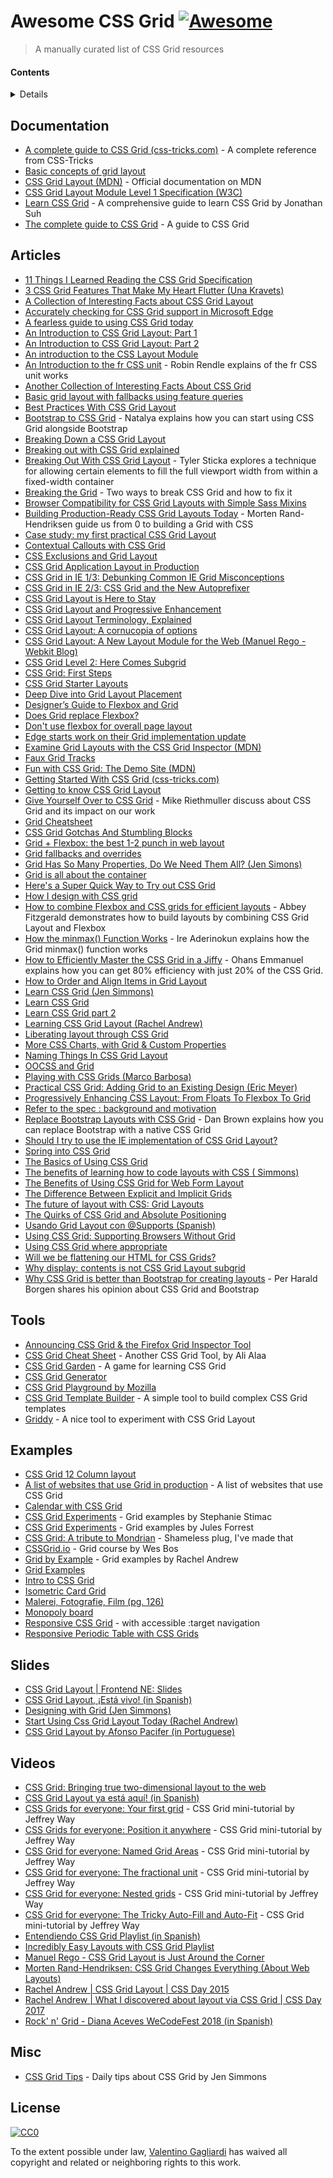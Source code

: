 # Awesome CSS Grid [![Awesome](https://cdn.rawgit.com/sindresorhus/awesome/d7305f38d29fed78fa85652e3a63e154dd8e8829/media/badge.svg)](https://github.com/sindresorhus/awesome)

> A manually curated list of CSS Grid resources

#### Contents

<details>

<!-- toc -->

- [Documentation](#documentation)
- [Articles](#articles)
- [Tools](#tools)
- [Examples](#examples)
- [Slides](#slides)

<!-- tocstop -->

</details>

## Documentation

* [A complete guide to CSS Grid (css-tricks.com)](https://css-tricks.com/snippets/css/complete-guide-grid/) - A complete reference from CSS-Tricks
* [Basic concepts of grid layout](https://developer.mozilla.org/en-US/docs/Web/CSS/CSS_Grid_Layout/Basic_Concepts_of_Grid_Layout)
* [CSS Grid Layout (MDN)](https://developer.mozilla.org/en-US/docs/Web/CSS/CSS_Grid_Layout) - Official documentation on MDN
* [CSS Grid Layout Module Level 1 Specification (W3C)](https://www.w3.org/TR/css-grid-1/)
* [Learn CSS Grid](http://learncssgrid.com/) - A comprehensive guide to learn CSS Grid by Jonathan Suh
* [The complete guide to CSS Grid](https://tympanus.net/codrops/css_reference/grid/) - A guide to CSS Grid

## Articles

* [11 Things I Learned Reading the CSS Grid Specification](https://medium.freecodecamp.org/11-things-i-learned-reading-the-css-grid-specification-fb3983aa5e0)
* [3 CSS Grid Features That Make My Heart Flutter (Una Kravets)](https://una.im/css-grid/)
* [A Collection of Interesting Facts about CSS Grid Layout](https://css-tricks.com/collection-interesting-facts-css-grid-layout/)
* [Accurately checking for CSS Grid support in Microsoft Edge](http://gwhitworth.com/blog/2017/05/accurately-checking-for-css-grid-support-in-microsoft-edge)
* [A fearless guide to using CSS Grid today](https://www.heartinternet.uk/blog/fearless-guide-using-css-grid-today/)
* [An Introduction to CSS Grid Layout: Part 1](https://hacks.mozilla.org/2017/10/an-introduction-to-css-grid-layout-part-1/)
* [An Introduction to CSS Grid Layout: Part 2](https://hacks.mozilla.org/2017/10/an-introduction-to-css-grid-layout-part-2/)
* [An introduction to the CSS Layout Module](https://www.sitepoint.com/introduction-css-grid-layout-module/)
* [An Introduction to the fr CSS unit](https://css-tricks.com/introduction-fr-css-unit/) - Robin Rendle explains of the fr CSS unit works
* [Another Collection of Interesting Facts About CSS Grid](https://css-tricks.com/another-collection-of-interesting-facts-about-css-grid/)
* [Basic grid layout with fallbacks using feature queries](https://www.chenhuijing.com/blog/basic-grid-with-fallbacks/#🏀)
* [Best Practices With CSS Grid Layout](https://www.smashingmagazine.com/2018/04/best-practices-grid-layout/)
* [Bootstrap to CSS Grid](https://medium.com/@tallys/bootstrap-to-css-grid-87b3f5f830e4) - Natalya explains how you can start using CSS Grid alongside Bootstrap
* [Breaking Down a CSS Grid Layout](http://csskarma.com/blog/css-grid-layout/)
* [Breaking out with CSS Grid explained](https://www.rachelandrew.co.uk/archives/2017/06/01/breaking-out-with-css-grid-explained/)
* [Breaking Out With CSS Grid Layout](https://cloudfour.com/thinks/breaking-out-with-css-grid-layout) - Tyler Sticka explores a technique for allowing certain elements to fill the full viewport width from within a fixed-width container
* [Breaking the Grid](http://daverupert.com/2017/09/breaking-the-grid/) - Two ways to break CSS Grid and how to fix it
* [Browser Compatibility for CSS Grid Layouts with Simple Sass Mixins](https://css-tricks.com/browser-compatibility-css-grid-layouts-simple-sass-mixins/)
* [Building Production-Ready CSS Grid Layouts Today](https://www.smashingmagazine.com/2017/06/building-production-ready-css-grid-layout/) - Morten Rand-Hendriksen guide us from 0 to building a Grid with CSS
* [Case study: my first practical CSS Grid Layout](https://cloudfour.com/thinks/first-css-grid-layout/)
* [Contextual Callouts with CSS Grid](https://jonathan-harrell.com/contextual-asides-with-css-grid)
* [CSS Exclusions and Grid Layout](https://rachelandrew.co.uk/archives/2016/03/16/css-exclusions-and-grid-layout/)
* [CSS Grid Application Layout in Production](https://techblog.commercetools.com/gss-grid-application-layout-in-production-f60c65a05cfa)
* [CSS Grid in IE 1/3: Debunking Common IE Grid Misconceptions](https://css-tricks.com/css-grid-in-ie-debunking-common-ie-grid-misconceptions/)
* [CSS Grid in IE 2/3: CSS Grid and the New Autoprefixer](https://css-tricks.com/css-grid-in-ie-css-grid-and-the-new-autoprefixer/)
* [CSS Grid Layout is Here to Stay](https://blogs.igalia.com/mrego/2017/03/16/css-grid-layout-is-here-to-stay/)
* [CSS Grid Layout and Progressive Enhancement](https://developer.mozilla.org/en-US/docs/Web/CSS/CSS_Grid_Layout/CSS_Grid_and_Progressive_Enhancement)
* [CSS Grid Layout Terminology, Explained](https://bitsofco.de/css-grid-terminology)
* [CSS Grid Layout: A cornucopia of options](https://medium.com/gymnasium/css-grid-layout-a-cornucopia-of-options-90a5ee10ad9f)
* [CSS Grid Layout: A New Layout Module for the Web (Manuel Rego - Webkit Blog)](https://webkit.org/blog/7434/css-grid-layout-a-new-layout-module-for-the-web/)
* [CSS Grid Level 2: Here Comes Subgrid](https://www.smashingmagazine.com/2018/07/css-grid-2/)
* [CSS Grid: First Steps](http://jeffbridgforth.com/css-grid-first-steps/)
* [CSS Grid Starter Layouts](https://css-tricks.com/snippets/css/css-grid-starter-layouts/)
* [Deep Dive into Grid Layout Placement](https://blogs.igalia.com/mrego/2016/02/01/deep-dive-into-grid-layout-placement/?utm_campaign=CSS%252BLayout%252BNews&utm_medium=email&utm_source=CSS_Layout_News_27)
* [Designer’s Guide to Flexbox and Grid](https://medium.com/@jonyablonski/designers-guide-to-flexbox-and-grid-cec6e7e45736)
* [Does Grid replace Flexbox?](https://css-tricks.com/css-grid-replace-flexbox/)
* [Don't use flexbox for overall page layout](https://jakearchibald.com/2014/dont-use-flexbox-for-page-layout/)
* [Edge starts work on their Grid implementation update](https://rachelandrew.co.uk/archives/2017/04/04/edge-starts-work-on-their-grid-implementation-update)
* [Examine Grid Layouts with the CSS Grid Inspector (MDN)](https://developer.mozilla.org/en-US/docs/Tools/Page_Inspector/How_to/Examine_grid_layouts)
* [Faux Grid Tracks](https://alistapart.com/article/faux-grid-tracks)
* [Fun with CSS Grid: The Demo Site (MDN)](https://www.mozilla.org/en-US/developer/css-grid)
* [Getting Started With CSS Grid (css-tricks.com)](https://css-tricks.com/getting-started-css-grid/)
* [Getting to know CSS Grid Layout](https://cm.engineering/getting-to-know-css-grid-layout-818e43ca71a5#.8ih4cvw8v)
* [Give Yourself Over to CSS Grid](https://www.webdirections.org/blog/give-css-grid-mike-riethmuller) - Mike Riethmuller discuss about CSS Grid and its impact on our work
* [Grid Cheatsheet](http://grid.malven.co/)
* [CSS Grid Gotchas And Stumbling Blocks](https://www.smashingmagazine.com/2017/09/css-grid-gotchas-stumbling-blocks/)
* [Grid + Flexbox: the best 1-2 punch in web layout](https://www.chenhuijing.com/blog/css-grid-flexbox-combo/)
* [Grid fallbacks and overrides](https://rachelandrew.co.uk/css/cheatsheets/grid-fallbacks)
* [Grid Has So Many Properties, Do We Need Them All? (Jen Simons)](http://jensimmons.com/post/mar-1-2017/wow-grid-has-so-many-properties-do-we-need-them-all)
* [Grid is all about the container](https://rachelandrew.co.uk/archives/2017/03/31/grid-is-all-about-the-container/)
* [Here's a Super Quick Way to Try out CSS Grid](http://jensimmons.com/post/aug-15-2017/heres-super-quick-way-try-out-css-grid?utm_campaign=Knowledge%20Sharing&utm_content=59835174&utm_medium=social&utm_source=twitter)
* [How I design with CSS grid](https://www.chenhuijing.com/blog/how-i-design-with-css-grid/#%F0%9F%8F%80)
* [How to combine Flexbox and CSS grids for efficient layouts](https://getflywheel.com/layout/combine-flexbox-and-css-grids-for-layouts-how-to) - Abbey Fitzgerald demonstrates how to build layouts by combining CSS Grid Layout and Flexbox
* [How the minmax() Function Works](https://bitsofco.de/how-the-minmax-function-works/) - Ire Aderinokun explains how the Grid minmax() function works
* [How to Efficiently Master the CSS Grid in a Jiffy](https://medium.com/flexbox-and-grids/how-to-efficiently-master-the-css-grid-in-a-jiffy-585d0c213577) - Ohans Emmanuel explains how you can get 80% efficiency with just 20% of the CSS Grid.
* [How to Order and Align Items in Grid Layout](https://www.sitepoint.com/order-align-items-grid-layout)
* [Learn CSS Grid (Jen Simmons)](http://jensimmons.com/post/feb-27-2017/learn-css-grid)
* [Learn CSS Grid](http://varun.ca/css-grid/)
* [Learn CSS Grid part 2](http://varun.ca/css-grid-2)
* [Learning CSS Grid Layout (Rachel Andrew)](https://rachelandrew.co.uk/archives/2017/03/03/learning-css-grid-layout/)
* [Liberating layout through CSS Grid](https://cssgrid.cc/)
* [More CSS Charts, with Grid & Custom Properties](https://css-tricks.com/css-charts-grid-custom-properties/)
* [Naming Things In CSS Grid Layout](https://www.smashingmagazine.com/2017/10/naming-things-css-grid-layout/)
* [OOCSS and Grid](https://keithjgrant.com/posts/2017/12/oocss-and-grid/)
* [Playing with CSS Grids (Marco Barbosa)](https://14islands.com/blog/2017/03/07/playing-with-CSS-grids/)
* [Practical CSS Grid: Adding Grid to an Existing Design (Eric Meyer)](https://alistapart.com/article/practical-grid)
* [Progressively Enhancing CSS Layout: From Floats To Flexbox To Grid](https://www.smashingmagazine.com/2017/07/enhancing-css-layout-floats-flexbox-grid/)
* [Refer to the spec : background and motivation](https://rachelandrew.co.uk/archives/2017/07/19/refer-to-the-spec-background-and-motivation)
* [Replace Bootstrap Layouts with CSS Grid](https://hacks.mozilla.org/2017/04/replace-bootstrap-layouts-with-css-grid/) - Dan Brown explains how you can replace Bootstrap with a native CSS Grid
* [Should I try to use the IE implementation of CSS Grid Layout?](https://rachelandrew.co.uk/archives/2016/11/26/should-i-try-to-use-the-ie-implementation-of-css-grid-layout/)
* [Spring into CSS Grid](http://jonibologna.com/spring-into-css-grid)
* [The Basics of Using CSS Grid](https://appendto.com/2017/02/the-basics-of-using-css-grid)
* [The benefits of learning how to code layouts with CSS (
Simmons)](http://jensimmons.com/post/feb-28-2017/benefits-learning-how-code-layouts-css)
* [The Benefits of Using CSS Grid for Web Form Layout](https://www.sitepoint.com/css-grid-web-form-layout/)
* [The Difference Between Explicit and Implicit Grids](https://css-tricks.com/difference-explicit-implicit-grids/)
* [The future of layout with CSS: Grid Layouts](https://medium.com/@patrickbrosset/css-grid-layout-6c9cba6e8a5a#.jh0iaeu86)
* [The Quirks of CSS Grid and Absolute Positioning](https://webdesign.tutsplus.com/tutorials/the-quirks-of-css-grid-and-absolute-positioning--cms-31437)
* [Usando Grid Layout con @Supports (Spanish)](http://jorgeatgu.com/blog/css-grid-layout-supports/)
* [Using CSS Grid: Supporting Browsers Without Grid](https://www.smashingmagazine.com/2017/11/css-grid-supporting-browsers-without-grid/)
* [Using CSS Grid where appropriate](https://www.silvestarbistrovic.from.hr/articles/using-css-grid-where-appropriate/)
* [Will we be flattening our HTML for CSS Grids?](https://css-tricks.com/will-flattening-html-css-grids/)
* [Why display: contents is not CSS Grid Layout subgrid](https://rachelandrew.co.uk/archives/2017/07/20/why-display-contents-is-not-css-grid-layout-subgrid/)
* [Why CSS Grid is better than Bootstrap for creating layouts](https://hackernoon.com/how-css-grid-beats-bootstrap-85d5881cf163) - Per Harald Borgen shares his opinion about CSS Grid and Bootstrap

## Tools

* [Announcing CSS Grid & the Firefox Grid Inspector Tool](https://www.youtube.com/watch?v=16enLRDbOyY)
* [CSS Grid Cheat Sheet](https://alialaa.github.io/css-grid-cheat-sheet/) - Another CSS Grid Tool, by Ali Alaa
* [CSS Grid Garden](http://cssgridgarden.com/) - A game for learning CSS Grid
* [CSS Grid Generator](https://www.layoutit.com/grid)
* [CSS Grid Playground by Mozilla](https://mozilladevelopers.github.io/playground/)
* [CSS Grid Template Builder](http://codepen.io/anthonydugois/full/RpYBmy) - A simple tool to build complex CSS Grid templates
* [Griddy](http://griddy.io) - A nice tool to experiment with CSS Grid Layout

## Examples

* [CSS Grid 12 Column layout](https://erikmonjas.github.io/css-grid-12-column-layout/)
* [A list of websites that use Grid in production](https://cssgrid.design/) - A list of websites that use CSS Grid
* [Calendar with CSS Grid](https://snook.ca/archives/html_and_css/calendar-css-grid)
* [CSS Grid Experiments](http://stephaniestimac.com/grid/) - Grid examples by Stephanie Stimac
* [CSS Grid Experiments](https://julesforrest.com/css-grid-experiments/) - Grid examples by Jules Forrest
* [CSS Grid: A tribute to Mondrian](http://codepen.io/vale_gagliardi/pen/YZMPQy) - Shameless plug, I've made that
* [CSSGrid.io](https://cssgrid.io/) - Grid course by Wes Bos
* [Grid by Example](http://gridbyexample.com/) - Grid examples by Rachel Andrew
* [Grid Examples](http://www.gridexamples.com/)
* [Intro to CSS Grid](http://labs.jensimmons.com/)
* [Isometric Card Grid](https://codepen.io/jkantner/pen/KQPdXK)
* [Malerei, Fotografie, Film (pg. 126)](https://codepen.io/huijing/pen/PpqomV)
* [Monopoly board](https://codepen.io/johnnycopes/pen/yzQyMp)
* [Responsive CSS Grid](https://codepen.io/antibland/full/zEdryx/) - with accessible :target navigation
* [Responsive Periodic Table with CSS Grids](https://codepen.io/dudleystorey/full/rmWMXY/)

## Slides

* [CSS Grid Layout | Frontend NE: Slides](https://www.slideshare.net/rachelandrew/css-grid-layout-for-frontend-ne)
* [CSS Grid Layout, ¡Está vivo! (in Spanish)](http://ignaciodenuevo.com/speaking/css-grid-layout)
* [Designing with Grid (Jen Simmons)](https://speakerdeck.com/jensimmons/an-event-apart-seattle-2017)
* [Start Using Css Grid Layout Today (Rachel Andrew)](https://www.slideshare.net/rachelandrew/render-conf-start-using-css-grid-layout-today)
* [CSS Grid Layout by Afonso Pacifer (in Portuguese)](https://speakerdeck.com/afonsopacifer/css-grid-layout)

## Videos

* [CSS Grid: Bringing true two-dimensional layout to the web](https://channel9.msdn.com/Events/WebPlatformSummit/Microsoft-Edge-Web-Summit-2017/ES08)
* [CSS Grid Layout ya está aquí! (in Spanish)](https://www.youtube.com/watch?v=xotm_GckeYY)
* [CSS Grids for everyone: Your first grid](https://laracasts.com/series/css-grids-for-everyone/episodes/1) - CSS Grid mini-tutorial by Jeffrey Way
* [CSS Grids for everyone: Position it anywhere](https://laracasts.com/series/css-grids-for-everyone/episodes/2) - CSS Grid mini-tutorial by Jeffrey Way
* [CSS Grid for everyone: Named Grid Areas](https://laracasts.com/series/css-grids-for-everyone/episodes/3) - CSS Grid mini-tutorial by Jeffrey Way
* [CSS Grid for everyone: The fractional unit](https://laracasts.com/series/css-grids-for-everyone/episodes/4) - CSS Grid mini-tutorial by Jeffrey Way
* [CSS Grid for everyone: Nested grids](https://laracasts.com/series/css-grids-for-everyone/episodes/5) - CSS Grid mini-tutorial by Jeffrey Way
* [CSS Grid for everyone: The Tricky Auto-Fill and Auto-Fit](https://laracasts.com/series/css-grids-for-everyone/episodes/6) - CSS Grid mini-tutorial by Jeffrey Way
* [Entendiendo CSS Grid Playlist (in Spanish)](https://www.youtube.com/watch?v=Mj3N4op3dMc&list=PLM-Y_YQmMEqBxmylkI5WJn9ouUxWlJNOW)
* [Incredibly Easy Layouts with CSS Grid Playlist](https://www.youtube.com/watch?v=tFKrK4eAiUQ&list=PLbSquHt1VCf2Y4UEiaGjAOxuTXzo5iyZA)
* [Manuel Rego - CSS Grid Layout is Just Around the Corner](https://www.youtube.com/watch?v=9js_5MjiGFo)
* [Morten Rand-Hendriksen: CSS Grid Changes Everything (About Web Layouts)](https://www.youtube.com/watch?v=txZq7Laz7_4)
* [Rachel Andrew | CSS Grid Layout | CSS Day 2015](https://vimeo.com/133642780)
* [Rachel Andrew | What I discovered about layout via CSS Grid | CSS Day 2017](https://vimeo.com/238463263)
* [Rock' n' Grid - Diana Aceves WeCodeFest 2018 (in Spanish)](https://www.youtube.com/watch?v=p7oXrr9yjXY)

## Misc

* [CSS Grid Tips](https://twitter.com/cssgridtips) - Daily tips about CSS Grid by Jen Simmons

## License

[![CC0](http://mirrors.creativecommons.org/presskit/buttons/88x31/svg/cc-zero.svg)](https://creativecommons.org/publicdomain/zero/1.0/)

To the extent possible under law, [Valentino Gagliardi](https://www.valentinog.com) has waived all copyright and related or neighboring rights to this work.
